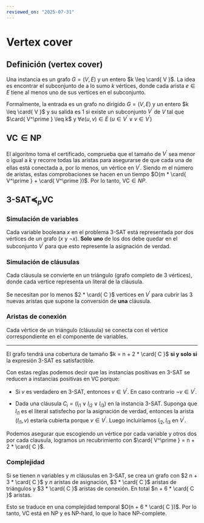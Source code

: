 ```yaml
---
reviewed_on: "2025-07-31"
---
```


# Vertex cover

## Definición (vertex cover)

Una instancia es un grafo $G = (V,E)$ y un entero $k \leq \card{ V }$. La idea es encontrar el subconjunto de a lo sumo $k$ vértices, donde cada arista $e \in E$ tiene al menos uno de sus vertices en el subconjunto.

Formalmente, la entrada es un grafo no dirigido $G = (V,E)$ y un entero $k \leq \card{ V }$ y su salida es $1$ si existe un subconjunto $V^\prime$ de $V$ tal que $\card{ V^\prime } \leq k$ y $\forall e(u,v) \in E$ ($u \in V^\prime \lor v \in V^\prime$)

## $\text{VC} \in \mathrm{NP}$

El algoritmo toma el certificado, comprueba que el tamaño de $V^\prime$ sea menor o igual a $k$ y recorre todas las aristas para asegurarse de que cada una de ellas está conectada a, por lo menos, un vértice en $V^\prime$. Siendo $m$ el número de aristas, estas comprobaciones se hacen en un tiempo $O(m * \card{ V^\prime } + \card{ V^\prime })$. Por lo tanto, $\text{VC} \in NP$.

## $\text{3-SAT} \preceq_p \text{VC}$

### Simulación de variables

Cada variable booleana $x$ en el problema $\text{3-SAT}$ está representada por dos vértices de un grafo ($x$ y $\lnot x$). **Solo uno** de los dos debe quedar en el subconjunto $V^\prime$ para que esto represente la asignación de verdad.

### Simulación de cláusulas

Cada cláusula se convierte en un triángulo (grafo completo de $3$ vértices), donde cada vertice representa un literal de la cláusula.

Se necesitan por lo menos $2 * \card{ C }$ vertices en $V^\prime$ para cubrir las $3$ nuevas aristas que supone la conversión de **una** cláusula.

### Aristas de conexión

Cada vértice de un triángulo (cláusula) se conecta con el vértice correspondiente en el componente de variables.

---

El grafo tendrá una cobertura de tamaño $k = n + 2 * \card{ C }$ **si y solo si** la expresión $\text{3-SAT}$ es satisfactible.

Con estas reglas podemos decir que las instancias positivas en $\text{3-SAT}$ se reducen a instancias positivas en VC porque:

- Si $v$ es verdadero en $\text{3-SAT}$, entonces $v \in V^\prime$. En caso contrario $\lnot v \in V^\prime$.

- Dada una cláusula $C_i = (l_{ i1 } \lor l_{ i2 } \lor l_{ i3 })$ en la instancia $\text{3-SAT}$. Suponga que $l_{ i1 }$ es el literal satisfecho por la asignación de verdad, entonces la arista $(l_{ i1 },v)$ estaría cubierta porque $v \in V^\prime$. Luego incluiríamos $l_{ i2 },l_{ i3 }$ en $V^\prime$.

Podemos asegurar que escogiendo un vértice por cada variable y otros dos por cada clausula, logramos un recubrimiento con $\card{ V^\prime } = n + 2 * \card{ C }$.

### Complejidad

Si se tienen $n$ variables y $m$ cláusulas en $\text{3-SAT}$, se crea un grafo con $2 n + 3 * \card{ C }$ y $n$ aristas de asignación, $3 * \card{ C }$ aristas de triángulos y $3 * \card{ C }$ aristas de conexión. En total $n + 6 * \card{ C }$ aristas.

Esto se traduce en una complejidad temporal $O(n + 6 * \card{ C })$. Por lo tanto, $\text{VC}$ está en $\mathrm{NP}$ y es $\mathrm{NP}\text{-hard}$, lo que lo hace $\mathrm{NP}\text{-complete}$.
